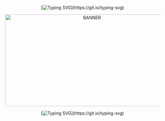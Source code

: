 <div align="center">

[![Typing SVG](https://readme-typing-svg.herokuapp.com?font=Barrio&pause=1500&color=C00000&width=435&lines=salt+to+taste+.+.+.)](https://git.io/typing-svg)
</div>

<p align="center"> <img src="https://i.ibb.co/k8xPcJH/for-github.png" width="550" height="300" alt="BANNER"/> 
  
<div align="center">
  
[![Typing SVG](https://readme-typing-svg.herokuapp.com?font=Barrio&pause=1500&color=C00000&width=435&lines=salt+for+the+little+hole+in+that+face+.+.+.)](https://git.io/typing-svg)

</div>
